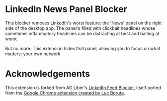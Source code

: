 # LinkedIn News Panel Blocker

This blocker removes LinkedIn's worst feature: the 'News' panel on the right side of the desktop app. The panel's filled with clickbait headlines whose sometimes inflammatory headlines can be distracting at best and baiting at worst.

But no more. This extension hides that panel, allowing you to focus on what matters: your own network.

# Acknowledgements

This extension is forked from AG Liber's [LinkedIn Feed Blocker](https://github.com/agliber/linkedin-feed-blocker), itself ported from the [Google Chrome extension created by Luc Boruta](https://github.com/lucboruta/linkedin-feed-blocker).